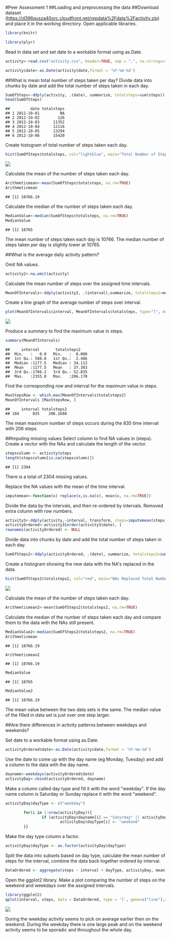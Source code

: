 #Peer Assessment 1
##Loading and preprocessing the data
##Download dataset (https://d396qusza40orc.cloudfront.net/repdata%2Fdata%2Factivity.zip) and place it in the working directory.  Open applicable libraries.

```r
library(knitr)

library(plyr)
```

Read in data set and set date to a workable format using as.Date.

```r
activity<-read.csv("activity.csv", header=TRUE, sep = ",", na.strings="NA")

activity$date<-as.Date(activity$date,format = '%Y-%m-%d')
```


##What is mean total number of steps taken per day?
Divide data into chunks by date and add the total number of steps taken in each day.

```r
SumOfSteps<-ddply(activity, .(date), summarize, totalsteps=sum(steps))
head(SumOfSteps)
```

```
##         date totalsteps
## 1 2012-10-01         NA
## 2 2012-10-02        126
## 3 2012-10-03      11352
## 4 2012-10-04      12116
## 5 2012-10-05      13294
## 6 2012-10-06      15420
```

Create histogram of total number of steps taken each day.

```r
hist(SumOfSteps$totalsteps, col="lightblue", main="Total Number of Steps Taken Each Day", xlab="Total Number of Steps", ylab="Number of Days", breaks=10)
```

![](PA1_files/figure-html/unnamed-chunk-4-1.png) 

Calculate the mean of the number of steps taken each day.

```r
Arithmeticmean<-mean(SumOfSteps$totalsteps, na.rm=TRUE)
Arithmeticmean
```

```
## [1] 10766.19
```

Calculate the median of the number of steps taken each day.

```r
MedianValue<-median(SumOfSteps$totalsteps, na.rm=TRUE)
MedianValue
```

```
## [1] 10765
```
The mean number of steps taken each day is 10766.  The median number of steps taken per day is slightly lower at 10765.


##What is the average daily activity pattern?

Omit NA values.

```r
activity2<-na.omit(activity)
```

Calculate the mean number of steps over the assigned time intervals.

```r
MeanOfIntervals<-ddply(activity2, .(interval),summarize, totalsteps2=mean(steps))
```

Create a line graph of the average number of steps over interval.

```r
plot(MeanOfIntervals$interval, MeanOfIntervals$totalsteps, type="l", main="Average Number Of Steps Over Interval", xlab="Interval", ylab="Average Number of Steps")
```

![](PA1_files/figure-html/unnamed-chunk-9-1.png) 

Produce a summary to find the maximum value in steps.

```r
summary(MeanOfIntervals)
```

```
##     interval       totalsteps2     
##  Min.   :   0.0   Min.   :  0.000  
##  1st Qu.: 588.8   1st Qu.:  2.486  
##  Median :1177.5   Median : 34.113  
##  Mean   :1177.5   Mean   : 37.383  
##  3rd Qu.:1766.2   3rd Qu.: 52.835  
##  Max.   :2355.0   Max.   :206.170
```

Find the corresponding row and interval for the maximum value in steps.

```r
MaxStepsRow <- which.max(MeanOfIntervals$totalsteps2)
MeanOfIntervals [MaxStepsRow, ]
```

```
##     interval totalsteps2
## 104      835    206.1698
```
The mean maximum number of steps occurs during the 835 time interval with 206 steps.

##Imputing missing values
Select column to find NA values in (steps).  Create a vector with the NAs and calculate the length of the vector.

```r
stepscolumn <- activity$steps
length(stepscolumn[is.na(stepscolumn)])
```

```
## [1] 2304
```
There is a total of 2304 missing values.

Replace the NA values with the mean of the time interval.

```r
imputemean<-function(x) replace(x,is.na(x), mean(x, na.rm=TRUE))
```

Divide the data by the intervals, and then re-ordered by intervals.  Removed extra column with row numbers.

```r
activity3<-ddply(activity,~interval, transform, steps=imputemean(steps))
activityOrdered<-activity3[order(activity3$date), ]
rownames(activityOrdered) <- NULL
```

Divide data into chunks by date and add the total number of steps taken in each day.

```r
SumOfSteps2<-ddply(activityOrdered, .(date), summarize, totalsteps2=sum(steps))
```

Create a histogram showing the new data with the NA's replaced in the data.

```r
hist(SumOfSteps2$totalsteps2, col="red", main="NAs Replaced Total Number of Steps Taken Each Day", xlab="Total Number of Steps", ylab="Number of Days", breaks=10)
```

![](PA1_files/figure-html/unnamed-chunk-16-1.png) 

Calculate the mean of the number of steps taken each day.

```r
Arithmeticmean2<-mean(SumOfSteps2$totalsteps2, na.rm=TRUE)
```

Calculate the median of the number of steps taken each day and compare them to the data with the NAs still present.

```r
MedianValue2<-median(SumOfSteps2$totalsteps2, na.rm=TRUE)
Arithmeticmean
```

```
## [1] 10766.19
```

```r
Arithmeticmean2
```

```
## [1] 10766.19
```

```r
MedianValue
```

```
## [1] 10765
```

```r
MedianValue2
```

```
## [1] 10766.19
```
The mean value between the two data sets is the same.  The median value of the filled in data set is just over one step larger.


##Are there differences in activity patterns between weekdays and weekends?

Set date to a workable format using as.Date.

```r
activityOrdered$date<-as.Date(activity$date,format = '%Y-%m-%d')
```

Use the date to come up with the day name (eg Monday, Tuesday) and add a column to the data with the day name.

```r
dayname<-weekdays(activityOrdered$date)
activityDay<-cbind(activityOrdered, dayname)
```

Make a column called day type and fill it with the word "weekday".  If the day name column is Saturday or Sunday replace it with the word "weekend".

```r
activityDay$dayType <- c("weekday")

        for(i in 1:nrow(activityDay)){
                if (activityDay$dayname[i] == "Saturday" || activityDay$dayname[i] == "Sunday"){
                        activityDay$dayType[i] <- "weekend"
        }}
```

Make the day type column a factor.

```r
activityDay$dayType <- as.factor(activityDay$dayType)
```

Split the data into subsets based on day type, calculate the mean number of steps for the interval, combine the data back together ordered by interval.

```r
DataOrdered <- aggregate(steps ~ interval + dayType, activityDay, mean)
```

Open the ggplot2 library.  Make a plot comparing the number of steps on the weekend and weekdays over the assigned intervals.

```r
library(ggplot2)
qplot(interval, steps, data = DataOrdered, type = 'l', geom=c("line"),xlab = "Interval", ylab = "Number of steps", main = "Weekday and Weekend Number of Steps during Intervals") +facet_wrap(~ dayType, ncol = 1)
```

![](PA1_files/figure-html/unnamed-chunk-24-1.png) 

During the weekday activity seems to pick on average earlier then on the weekend.  During the weekday there is one large peak and on the weekend activity seems to be sporadic and throughout the whole day.
